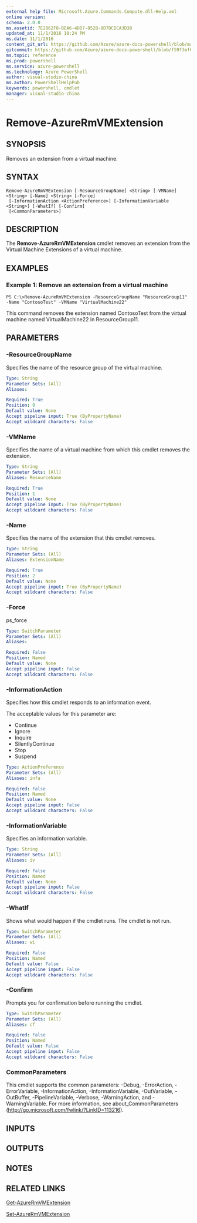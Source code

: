 ```yaml
---
external help file: Microsoft.Azure.Commands.Compute.dll-Help.xml
online version: 
schema: 2.0.0
ms.assetid: 7E2862F8-BDA6-4DD7-852B-8D7DCDCA3D38
updated_at: 11/1/2016 10:24 PM
ms.date: 11/1/2016
content_git_url: https://github.com/Azure/azure-docs-powershell/blob/master/azureps-cmdlets-docs/ResourceManager/AzureRM.Compute/v1.3.4/Remove-AzureRmVMExtension.md
gitcommit: https://github.com/Azure/azure-docs-powershell/blob/f59f3ef60bc592383812213e69fd77ba950759ed/azureps-cmdlets-docs/ResourceManager/AzureRM.Compute/v1.3.4/Remove-AzureRmVMExtension.md
ms.topic: reference
ms.prod: powershell
ms.service: azure-powershell
ms.technology: Azure PowerShell
author: visual-studio-china
ms.author: PowerShellHelpPub
keywords: powershell, cmdlet
manager: visual-studio-china
---
```


# Remove-AzureRmVMExtension

## SYNOPSIS
Removes an extension from a virtual machine.

## SYNTAX

```
Remove-AzureRmVMExtension [-ResourceGroupName] <String> [-VMName] <String> [-Name] <String> [-Force]
 [-InformationAction <ActionPreference>] [-InformationVariable <String>] [-WhatIf] [-Confirm]
 [<CommonParameters>]
```

## DESCRIPTION
The **Remove-AzureRmVMExtension** cmdlet removes an extension from the Virtual Machine Extensions of a virtual machine.

## EXAMPLES

### Example 1: Remove an extension from a virtual machine
```
PS C:\>Remove-AzureRmVMExtension -ResourceGroupName "ResourceGroup11" -Name "ContosoTest" -VMName "VirtualMachine22"
```

This command removes the extension named ContosoTest from the virtual machine named VirtualMachine22 in ResourceGroup11.

## PARAMETERS

### -ResourceGroupName
Specifies the name of the resource group of the virtual machine.

```yaml
Type: String
Parameter Sets: (All)
Aliases: 

Required: True
Position: 0
Default value: None
Accept pipeline input: True (ByPropertyName)
Accept wildcard characters: False
```

### -VMName
Specifies the name of a virtual machine from which this cmdlet removes the extension.

```yaml
Type: String
Parameter Sets: (All)
Aliases: ResourceName

Required: True
Position: 1
Default value: None
Accept pipeline input: True (ByPropertyName)
Accept wildcard characters: False
```

### -Name
Specifies the name of the extension that this cmdlet removes.

```yaml
Type: String
Parameter Sets: (All)
Aliases: ExtensionName

Required: True
Position: 2
Default value: None
Accept pipeline input: True (ByPropertyName)
Accept wildcard characters: False
```

### -Force
ps_force

```yaml
Type: SwitchParameter
Parameter Sets: (All)
Aliases: 

Required: False
Position: Named
Default value: None
Accept pipeline input: False
Accept wildcard characters: False
```

### -InformationAction
Specifies how this cmdlet responds to an information event.

The acceptable values for this parameter are:

- Continue
- Ignore
- Inquire
- SilentlyContinue
- Stop
- Suspend

```yaml
Type: ActionPreference
Parameter Sets: (All)
Aliases: infa

Required: False
Position: Named
Default value: None
Accept pipeline input: False
Accept wildcard characters: False
```

### -InformationVariable
Specifies an information variable.

```yaml
Type: String
Parameter Sets: (All)
Aliases: iv

Required: False
Position: Named
Default value: None
Accept pipeline input: False
Accept wildcard characters: False
```

### -WhatIf
Shows what would happen if the cmdlet runs.
The cmdlet is not run.

```yaml
Type: SwitchParameter
Parameter Sets: (All)
Aliases: wi

Required: False
Position: Named
Default value: False
Accept pipeline input: False
Accept wildcard characters: False
```

### -Confirm
Prompts you for confirmation before running the cmdlet.

```yaml
Type: SwitchParameter
Parameter Sets: (All)
Aliases: cf

Required: False
Position: Named
Default value: False
Accept pipeline input: False
Accept wildcard characters: False
```

### CommonParameters
This cmdlet supports the common parameters: -Debug, -ErrorAction, -ErrorVariable, -InformationAction, -InformationVariable, -OutVariable, -OutBuffer, -PipelineVariable, -Verbose, -WarningAction, and -WarningVariable. For more information, see about_CommonParameters (http://go.microsoft.com/fwlink/?LinkID=113216).

## INPUTS

## OUTPUTS

## NOTES

## RELATED LINKS

[Get-AzureRmVMExtension](xref:ResourceManager/AzureRM.Compute/v1.3.4/Get-AzureRmVMExtension.md)

[Set-AzureRmVMExtension](xref:ResourceManager/AzureRM.Compute/v1.3.4/Set-AzureRmVMExtension.md)



